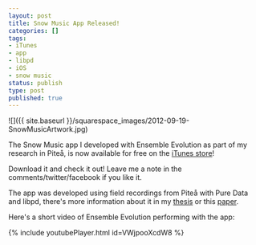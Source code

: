 ```yaml
---
layout: post
title: Snow Music App Released!
categories: []
tags:
- iTunes
- app
- libpd
- iOS
- snow music
status: publish
type: post
published: true
---
```


![]({{ site.baseurl }}/squarespace_images/2012-09-19-SnowMusicArtwork.jpg)

The Snow Music app I developed with Ensemble Evolution as part of my research in Piteå, is now available for free on the [iTunes store](http://itunes.apple.com/us/app/snow-music/id560849530?ls=1&mt=8)!

Download it and check it out! Leave me a note in the comments/twitter/facebook if you like it.

The app was developed using field recordings from Piteå with Pure Data and libpd, there's more information about it in my [thesis](http://charlesmartin.com.au/2012/6/26/mobile-computer-music-for-percussionists.html) or this [paper](http://charlesmartin.com.au/2012/7/17/paper-in-acmc-2012.html).

Here's a short video of Ensemble Evolution performing with the app:

<!-- https://youtu.be/VWjpooXcdW8  -->
{% include youtubePlayer.html id=VWjpooXcdW8 %}